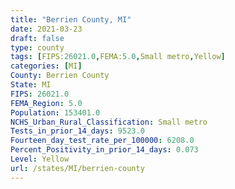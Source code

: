 ```yaml
---
title: "Berrien County, MI"
date: 2021-03-23
draft: false
type: county
tags: [FIPS:26021.0,FEMA:5.0,Small metro,Yellow]
categories: [MI]
County: Berrien County
State: MI
FIPS: 26021.0
FEMA_Region: 5.0
Population: 153401.0
NCHS_Urban_Rural_Classification: Small metro
Tests_in_prior_14_days: 9523.0
Fourteen_day_test_rate_per_100000: 6208.0
Percent_Positivity_in_prior_14_days: 0.073
Level: Yellow
url: /states/MI/berrien-county
---
```



